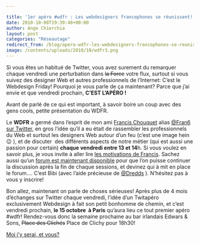 ```yaml
---

title: '1er apéro #wdfr : Les webdesigners francophones se réunissent!'
date: 2010-10-08T19:39:48+00:00
author: Ange Chierchia
layout: post
categories: "Réseautage"
redirect_from: /blog/apero-wdfr-les-webdesigners-francophones-se-reunissent-a-paris/
image: /contents/uploads/2010/10/wdfr3.png
---
```

Si vous êtes un habitué de Twitter, vous avez surement du remarquer chaque vendredi une perturbation dans <span style="text-decoration: line-through;">la Force</span> votre flux, surtout si vous suivez des designer Web et autres professionnels de l&rsquo;Internet: C&rsquo;est le Webdesign Friday! Pourquoi je vous parle de ça maintenant? Parce que j&rsquo;ai envie et que vendredi prochain, **C&rsquo;EST L&rsquo;APÉRO !**<!--more-->

Avant de parlé de ce qui est important, à savoir boire un coup avec des gens cools, petite présentation du WDFR.

Le **WDFR** a germé dans l&rsquo;esprit de mon ami <a title="L'actu du blogging et du webdesign" href="http://www.fran6art.com" target="_blank">Francis Chouquet</a> alias [@Fran6 sur Twitter](http://twitter.com/Fran6), en gros l&rsquo;idée qu&rsquo;il a eu était de rassembler les professionnels du Web et surtout les designers Web autour d&rsquo;un feu (c&rsquo;est une image hein 😉 ), et de discuter  des différents aspects de notre métier (qui est aussi une passion pour certain) **chaque vendredi entre 13 et 14**h. Si vous voulez en savoir plus, je vous invite à aller lire <a title="Qu'est-ce que le WDFr ?" href="http://www.fran6art.com/webdesign/le-wdfriday-cest-parti/" target="_blank">les motivations de Francis</a>. Sachez aussi qu&rsquo;un <a title="Le Forum des designers Web francophones" href="http://forum.wdfriday.com" target="_blank">forum est maintenant disponible</a> pour que l&rsquo;on puisse continuer la discussion après la fin de chaque sessions, et devinez qui à mit en place le forum&#8230;. C&rsquo;est Bibi (avec l&rsquo;aide précieuse de [@Dredds](http://twitter.com/dredds) ). N&rsquo;hésitez pas à vous y inscrire!

Bon allez, maintenant on parle de choses sérieuses! Après plus de 4 mois d&rsquo;échanges sur Twitter chaque vendredi, l&rsquo;idée d&rsquo;un Twitapéro exclusivement Webdesign à fait son petit bonhomme de chemin, et c&rsquo;est vendredi prochain, **le 15 octobre  à Paris** qu&rsquo;aura lieu ce tout premier apéro #wdfr! Rendez-vous donc la semaine prochaine au bar irlandais Edwars & Sons, <span style="text-decoration: line-through;">Place des Clichés</span> Place de Clichy pour 18h30!

<a title="apéro WDFr" href="http://twun.ch/fr/wdapero-1-1631/" target="_blank">Moi j&rsquo;y serai, et vous? </a>